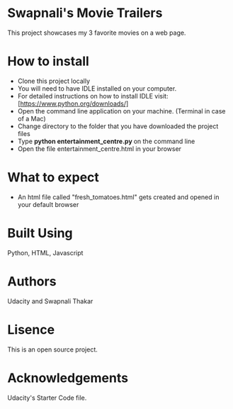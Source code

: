 # Swapnali's Movie Trailers
This project showcases my 3 favorite movies on a web page.

# How to install
- Clone this project locally
- You will need to have IDLE installed on your computer.
- For detailed instructions on how to install IDLE visit:
    [https://www.python.org/downloads/]
- Open the command line application on your machine. (Terminal in case of a Mac)
- Change directory to the folder that you have downloaded the project files
- Type <b> python entertainment_centre.py </b> on the command line
- Open the file entertainment_centre.html in your browser

# What to expect
- An html file called "fresh_tomatoes.html" gets created and opened in your default browser

# Built Using
Python, HTML, Javascript

# Authors
Udacity and Swapnali Thakar

# Lisence
This is an open source project.

# Acknowledgements
Udacity's Starter Code file.